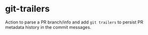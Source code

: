 # git-trailers
Action to parse a PR branch/info and add `git trailers` to persist PR metadata history in the commit messages.
